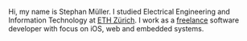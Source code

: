 Hi, my name is Stephan Müller. I studied Electrical Engineering and Information Technology at [ETH Zürich](https://www.ethz.ch/). I work as a [freelance](/consulting) software developer with focus on iOS, web and embedded systems. 
